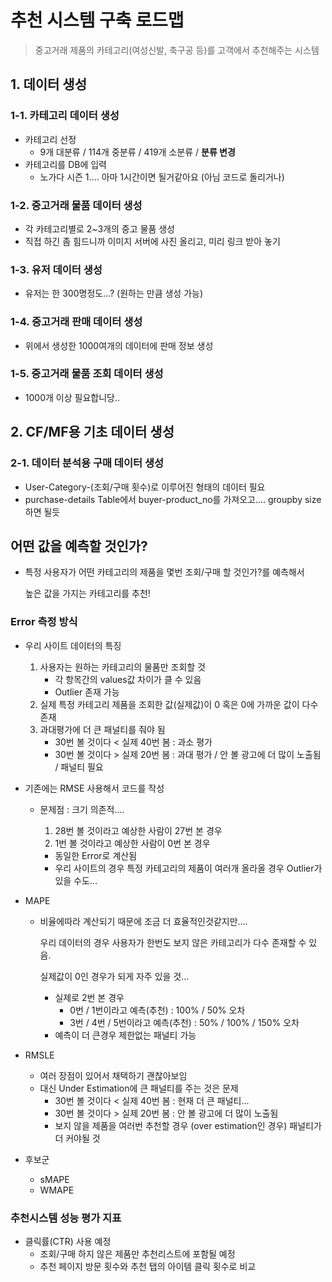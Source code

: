 # 추천 시스템 구축 로드맵

> 중고거래 제품의 카테고리(여성신발, 축구공 등)를 고객에서 추천해주는 시스템

## 1. 데이터 생성

### 1-1. 카테고리 데이터 생성

* 카테고리 선정
    * 9개 대분류 / 114개 중분류 / 419개 소분류 / **분류 변경**
* 카테고리를 DB에 입력
    * 노가다 시즌 1.... 아마 1시간이면 될거같아요 (아님 코드로 돌리거나)

### 1-2. 중고거래 물품 데이터 생성

* 각 카테고리별로 2~3개의 중고 물품 생성
* 직접 하긴 좀 힘드니까 이미지 서버에 사진 올리고, 미리 링크 받아 놓기

### 1-3. 유저 데이터 생성

* 유저는 한 300명정도...? (원하는 만큼 생성 가능)

### 1-4. 중고거래 판매 데이터 생성

* 위에서 생성한 1000여개의 데이터에 판매 정보 생성

### 1-5. 중고거래 물품 조회 데이터 생성

* 1000개 이상 필요합니당..



## 2. CF/MF용 기초 데이터 생성

### 2-1.  데이터 분석용 구매 데이터 생성

* User-Category-(조회/구매 횟수)로 이루어진 형태의 데이터 필요
* purchase-details Table에서 buyer-product_no를 가져오고.... groupby size하면 될듯



## 어떤 값을 예측할 것인가?

* 특정 사용자가 어떤 카테고리의 제품을 몇번 조회/구매 할 것인가?를 예측해서

    높은 값을 가지는 카테고리를 추천!



### Error 측정 방식

* 우리 사이트 데이터의 특징
    1. 사용자는 원하는 카테고리의 물품만 조회할 것
        * 각 항목간의 values값 차이가 클 수 있음
        * Outlier 존재 가능
    2. 실제 특정 카테고리 제품을 조회한 값(실제값)이 0 혹은 0에 가까운 값이 다수 존재
    3. 과대평가에 더 큰 패널티를 줘야 됨
        * 30번 볼 것이다 < 실제 40번 봄 : 과소 평가
        * 30번 볼 것이다 > 실제 20번 봄 : 과대 평가 / 안 볼 광고에 더 많이 노출됨 / 패널티 필요



* 기존에는 RMSE 사용해서 코드를 작성

    * 문제점 : 크기 의존적....

        1. 28번 볼 것이라고 예상한 사람이 27번 본 경우
        2. 1번 볼 것이라고 예상한 사람이 0번 본 경우

        * 동일한 Error로 계산됨
        * 우리 사이트의 경우 특정 카테고리의 제품이 여러개 올라올 경우 Outlier가 있을 수도...

* MAPE

    * 비율에따라 계산되기 때문에 조금 더 효율적인것같지만....

        우리 데이터의 경우 사용자가 한번도 보지 않은 카테고리가 다수 존재할 수 있음.

        실제값이 0인 경우가 되게 자주 있을 것...

        + 실제로 2번 본 경우
            + 0번 / 1번이라고 예측(추천) : 100% / 50% 오차
            + 3번 / 4번 / 5번이라고 예측(추천) : 50% / 100% / 150% 오차
        + 예측이 더 큰경우 제한없는 패널티 가능

* RMSLE

    * 여러 장점이 있어서 채택하기 괜찮아보임
    * 대신 Under Estimation에 큰 패널티를 주는 것은 문제
        * 30번 볼 것이다 < 실제 40번 봄 : 현재 더 큰 패널티...
        * 30번 볼 것이다 > 실제 20번 봄 : 안 볼 광고에 더 많이 노출됨
        * 보지 않을 제품을 여러번 추천할 경우 (over estimation인 경우) 패널티가 더 커야될 것



* 후보군
    * sMAPE
    * WMAPE



### 추천시스템 성능 평가 지표

* 클릭률(CTR) 사용 예정
    * 조회/구매 하지 않은 제품만 추천리스트에 포함될 예정
    * 추천 페이지 방문 횟수와 추천 탭의 아이템 클릭 횟수로 비교